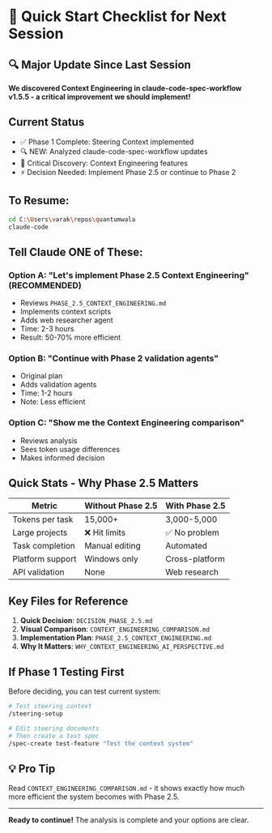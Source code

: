 # 🚀 Quick Start Checklist for Next Session

## 🔍 Major Update Since Last Session
**We discovered Context Engineering in claude-code-spec-workflow v1.5.5 - a critical improvement we should implement!**

## Current Status
- ✅ Phase 1 Complete: Steering Context implemented
- 🔍 NEW: Analyzed claude-code-spec-workflow updates
- 🚨 Critical Discovery: Context Engineering features
- ⚡ Decision Needed: Implement Phase 2.5 or continue to Phase 2

## To Resume:
```bash
cd C:\Users\varak\repos\quantumwala
claude-code
```

## Tell Claude ONE of These:

### Option A: "Let's implement Phase 2.5 Context Engineering" (RECOMMENDED)
- Reviews `PHASE_2.5_CONTEXT_ENGINEERING.md`
- Implements context scripts
- Adds web researcher agent
- Time: 2-3 hours
- Result: 50-70% more efficient

### Option B: "Continue with Phase 2 validation agents"
- Original plan
- Adds validation agents
- Time: 1-2 hours
- Note: Less efficient

### Option C: "Show me the Context Engineering comparison"
- Reviews analysis
- Sees token usage differences
- Makes informed decision

## Quick Stats - Why Phase 2.5 Matters

| Metric | Without Phase 2.5 | With Phase 2.5 |
|--------|-------------------|----------------|
| Tokens per task | 15,000+ | 3,000-5,000 |
| Large projects | ❌ Hit limits | ✅ No problem |
| Task completion | Manual editing | Automated |
| Platform support | Windows only | Cross-platform |
| API validation | None | Web research |

## Key Files for Reference

1. **Quick Decision**: `DECISION_PHASE_2.5.md`
2. **Visual Comparison**: `CONTEXT_ENGINEERING_COMPARISON.md`  
3. **Implementation Plan**: `PHASE_2.5_CONTEXT_ENGINEERING.md`
4. **Why It Matters**: `WHY_CONTEXT_ENGINEERING_AI_PERSPECTIVE.md`

## If Phase 1 Testing First

Before deciding, you can test current system:
```bash
# Test steering context
/steering-setup

# Edit steering documents
# Then create a test spec
/spec-create test-feature "Test the context system"
```

## 💡 Pro Tip
Read `CONTEXT_ENGINEERING_COMPARISON.md` - it shows exactly how much more efficient the system becomes with Phase 2.5.

---

**Ready to continue!** The analysis is complete and your options are clear.
